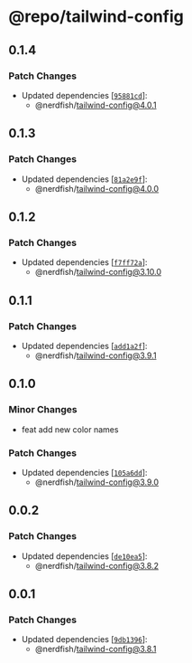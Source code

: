 # @repo/tailwind-config

## 0.1.4

### Patch Changes

- Updated dependencies
  [[`95881cd`](https://github.com/darenmalfait/nerdfishui/commit/95881cdaf7028deeb1b1ef1a8095a7cc27f1f203)]:
  - @nerdfish/tailwind-config@4.0.1

## 0.1.3

### Patch Changes

- Updated dependencies
  [[`81a2e9f`](https://github.com/darenmalfait/nerdfishui/commit/81a2e9f92543d44b9adb97ed0e35e8646d661b36)]:
  - @nerdfish/tailwind-config@4.0.0

## 0.1.2

### Patch Changes

- Updated dependencies
  [[`f7ff72a`](https://github.com/darenmalfait/nerdfishui/commit/f7ff72abf3485c8f782accb1e3ab8db02ce7712b)]:
  - @nerdfish/tailwind-config@3.10.0

## 0.1.1

### Patch Changes

- Updated dependencies
  [[`add1a2f`](https://github.com/darenmalfait/nerdfishui/commit/add1a2fd0e5f15395639b97e31aacd99c5d82f34)]:
  - @nerdfish/tailwind-config@3.9.1

## 0.1.0

### Minor Changes

- feat add new color names

### Patch Changes

- Updated dependencies
  [[`105a6dd`](https://github.com/darenmalfait/nerdfishui/commit/105a6dde57b808afceb93e6846066b63dae0975a)]:
  - @nerdfish/tailwind-config@3.9.0

## 0.0.2

### Patch Changes

- Updated dependencies
  [[`de10ea5`](https://github.com/darenmalfait/nerdfishui/commit/de10ea54b9a8233f496d9049135dd80c311c70fd)]:
  - @nerdfish/tailwind-config@3.8.2

## 0.0.1

### Patch Changes

- Updated dependencies
  [[`9db1396`](https://github.com/darenmalfait/nerdfishui/commit/9db13969089c0fc7c9c7a10b444ee4d5c040eb10)]:
  - @nerdfish/tailwind-config@3.8.1
